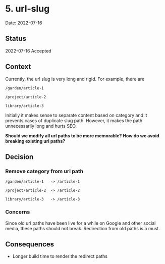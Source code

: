 # 5. url-slug

Date: 2022-07-16

## Status

2022-07-16 Accepted

## Context

Currently, the url slug is very long and rigid. For example, there are

```
/garden/article-1

/project/article-2

library/article-3
```

Initially it makes sense to separate content based on category and it prevents cases of duplicate slug path. However, it makes the path unnecessarily long and hurts SEO.

**Should we modify all url paths to be more memorable? How do we avoid breaking existing url paths?**

## Decision

### Remove category from url path

```
/garden/article-1   -> /article-1

/project/article-2  -> /article-2

library/article-3   -> /article-3
```

### Concerns

Since old url paths have been live for a while on Google and other social media, these paths should not break. Redirection from old paths is a must.

## Consequences

- Longer build time to render the redirect paths
